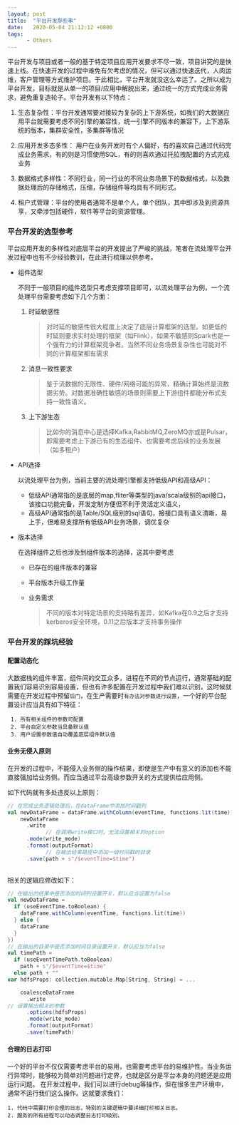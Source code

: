 ```yaml
---
layout: post
title:  "平台开发那些事"
date:   2020-05-04 21:12:12 +0800
tags:
      - Others
---
```


平台开发与项目或者一般的基于特定项目应用开发要求不尽一致，项目讲究的是快速上线。在快速开发的过程中难免有欠考虑的情况，但可以通过快速迭代，人肉运维，客户管理等方式维护项目。于此相比，平台开发就没这么幸运了。之所以成为平台开发，目标就是从单一的项目/应用中解脱出来，通过统一的方式完成业务需求，避免重复造轮子。平台开发有以下特点：

1. 生态复杂性：平台开发通常要对接较为复杂的上下游系统，如我们的大数据应用平台就需要考虑不同引擎的兼容性，统一引擎不同版本的兼容下，上下游系统的版本，集群安全性，多集群等情况

2. 应用开发多态多性： 用户在业务开发时有个人偏好，有的喜欢自己通过代码完成业务需求，有的则是习惯使用SQL，有的则喜欢通过托拉拽配置的方式完成业务

3. 数据格式多样性：不同行业，同一行业的不同业务场景下的数据格式，以及数据处理后的存储格式，压缩，存储组件等均具有不同形式。

4. 租户式管理：平台的使用者通常不是单个人，单个团队，其中即涉及到资源共享，又牵涉包括硬件，软件等平台的资源管理。

### 平台开发的选型参考

平台应用开发的多样性对底层平台的开发提出了严峻的挑战，笔者在流处理平台开发过程中也有不少经验教训，在此进行梳理以供参考。

* 组件选型

  不同于一般项目的组件选型只考虑支撑项目即可，以流处理平台为例，一个流处理平台需要考虑如下几个方面：

  1. 时延敏感性

     > 对时延的敏感性很大程度上决定了底层计算框架的选型。如更低的时延则要求实时处理的框架（如Flink），如果不敏感则Spark也是一个强有力的计算框架竞争者。当然不同业务场景复杂性也可能对不同的计算框架都有需求

  2. 消息一致性要求

     > 鉴于流数据的无限性、硬件/网络可能的异常，精确计算始终是流数据劣势。对数据准确性敏感的场景则需要上下游组件都能分布式支持一致性语义。

  3. 上下游生态

     > 比如你的消息中心是选择Kafka,RabbitMQ,ZeroMQ亦或是Pulsar，即需要考虑上下游已有的生态组件、也需要考虑后续的业务发展（如多租户）

  
* API选择

  以流处理平台为例，当前主要的流处理引擎都支持低级API和高级API：

  * 低级API通常指的是底层的map,fliter等类型的java/scala级别的api接口，该接口功能完备，开发定制方便但不利于灵活定义语义，
  * 高级API通常指的是Table/SQL级别的sql语句，接接口具有语义清晰，易上手，但难易支撑所有低级API业务场景，调优复杂

* 版本选择

  在选择组件之后也涉及到组件版本的选择，这其中要考虑

  * 已存在的组件版本的兼容
  * 平台版本升级工作量
  * 业务需求
  
    > 不同的版本对特定场景的支持略有差异，如Kafka在0.9之后才支持kerberos安全环境，0.11之后版本才支持事务操作
  
### 平台开发的踩坑经验
  
#### 配置动态化
  
  ​	大数据栈的组件丰富，组件间的交互众多，进程在不同的节点运行，通常基础的配置我们容易识别容易设置，但也有许多配置在开发过程中我们难以识别，这时候就需要在开发过程中预留`后门`，在生产需要时`有办法对参数进行设置`，一个好的平台配置设计应当具有如下特征：
     
     1. 所有相关组件的参数可配置
     2. 平台自定义参数当具备默认值
     3. 用户设置参数值自动覆盖底层组件默认值

#### 业务无侵入原则
  
  ​	在开发的过程中，不能侵入业务侧的操作结果，即使是生产中有意义的添加也不能直接强加给业务侧。而应当通过平台高级参数开关的方式提供给应用侧。

如下代码就有多处违反以上原则：

```scala
// 在完成业务逻辑处理后，在dataFrame中添加时间戳列
val newDataFrame = dataFrame.withColumn(eventTime, functions.lit(time))
    newDataFrame
      .write
			// 在调用write接口时，无法设置相关的option
      .mode(write_mode)
      .format(outputFormat)
			// 在输出结果路径中添加一级时间戳的目录
      .save(path + s"/$eventTime=$time")
 
```

相关的逻辑应修改如下：

```scala
// 在输出的结果中是否添加时间列设置开关，默认应当设置为false
val newDataFrame =
  if (useEventTime.toBoolean) {
    dataFrame.withColumn(eventTime, functions.lit(time))
  } else {
    dataFrame
  }
})
// 在输出的目录中是否添加时间目录设置开关，默认应当为false
val timePath =
  if (useEventTimePath.toBoolean)
    path + s"/$eventTime=$time"
  else path + ""
var hdfsProps: collection.mutable.Map[String, String] = ...

    coalesceDataFrame
      .write
// 设置输出相关的参数
      .options(hdfsProps)
      .mode(write_mode)
      .format(outputFormat)
      .save(timePath)
```

#### 合理的日志打印
  
   一个好的平台不仅仅需要考虑平台的易用，也需要考虑平台的易维护性。当业务运行异常时，能够较为简单对问题进行定界，也就是区分是平台本身的问题还是应用运行问题。
   在开发过程中，我们可以进行debug等操作，但在很多生产环境中，通常不运行我们这么操作。这就要求我们：
   
    1. 代码中需要打印合理的日志，特别的关键逻辑中要详细打印相关日志。
    2. 服务的所有进程可以动态调整日志打印级别。